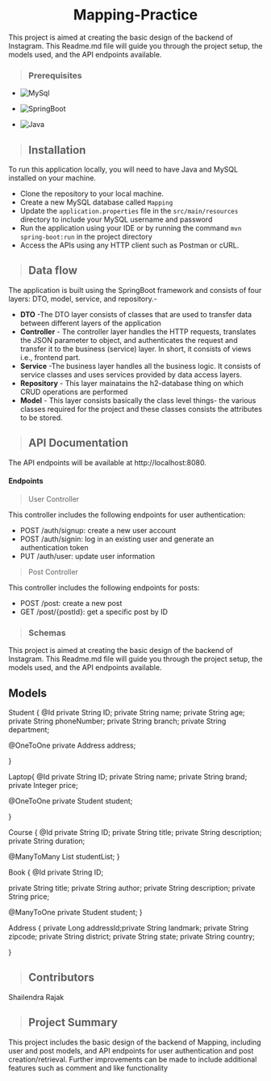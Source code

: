 
<h1 align="center"> 
Mapping-Practice</h1>
This project is aimed at creating the basic design of the backend of Instagram. This Readme.md file will guide you through the project setup, the models used, and the API endpoints available.

>### Prerequisites
* ![MySql](https://img.shields.io/badge/DBMS-MYSQL%205.7%20or%20Higher-red)
 * ![SpringBoot](https://img.shields.io/badge/Framework-SpringBoot-green)


* ![Java](https://img.shields.io/badge/Language-Java%208%20or%20higher-yellow)

>## Installation

To run this application locally, you will need to have Java and MySQL installed on your machine.

* Clone the repository to your local machine.
* Create a new MySQL database called `Mapping`
* Update the `application.properties` file in the `src/main/resources` directory to include your MySQL username and password
* Run the application using your IDE or by running the command `mvn spring-boot:run` in the project directory
* Access the APIs using any HTTP client such as Postman or cURL.
>## Data flow
 The application is built using the SpringBoot framework and consists of four layers: DTO, model, service, and repository.-

* **DTO** -The DTO layer consists of classes that are used to transfer data between different layers of the application
* **Controller** - The controller layer handles the HTTP requests, translates the JSON parameter to object, and authenticates the request and transfer it to the business (service) layer. In short, it consists of views i.e., frontend part.
* **Service** -The business layer handles all the business logic. It consists of service classes and uses services provided by data access layers.
* **Repository** - This layer mainatains the h2-database thing on which CRUD operations are performed
* **Model** - This layer consists basically the class level things- the various classes required for the project and these classes consists the attributes to be stored.

>## API Documentation
The API endpoints will be available at http://localhost:8080.

#### Endpoints
>User Controller

This controller includes the following endpoints for user authentication:

* POST /auth/signup: create a new user account
* POST /auth/signin: log in an existing user and generate an authentication token
* PUT /auth/user: update user information

>Post Controller

This controller includes the following endpoints for posts:

* POST /post: create a new post
* GET /post/{postId}: get a specific post by ID
>### Schemas
This project is aimed at creating the basic design of the backend of Instagram. This Readme.md file will guide you through the project setup, the models used, and the API endpoints available.

## Models

Student {
@Id
private String ID;
private String name;
private String age;
private String phoneNumber;
private String branch;
private String department;

@OneToOne
private Address address;


}

Laptop{
@Id
private String ID;
private String name;
private String brand;
private Integer price;

@OneToOne
private Student student;


}

Course {
@Id
private String ID;
private String title;
private String description;
private String duration;

@ManyToMany
List<Student> studentList;
}

Book {
@Id
private String ID;

private String title;
private String author;
private String description;
private String price;

@ManyToOne
private Student student;
}

Address {
private Long addressId;private String landmark;
private String zipcode;
private String district;
private String state;
private String country;

}
>## Contributors

Shailendra Rajak

>## Project Summary
This project includes the basic design of the backend of Mapping, including user and post models, and API endpoints for user authentication and post creation/retrieval. Further improvements can be made to include additional features such as comment and like functionality
